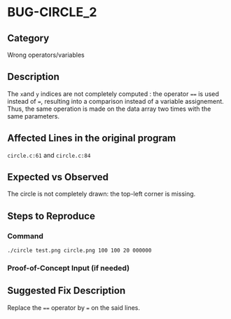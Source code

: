 # BUG-CIRCLE_2
## Category
Wrong operators/variables

## Description
The `x`and `y` indices are not completely computed : the operator `==` is used instead of `=`, resulting into a comparison instead of a variable assignement. Thus, the same operation is made on the data array two times with the same parameters.

## Affected Lines in the original program
`circle.c:61` and `circle.c:84`

## Expected vs Observed
The circle is not completely drawn: the top-left corner is missing.

## Steps to Reproduce

### Command
```
./circle test.png circle.png 100 100 20 000000
```

### Proof-of-Concept Input (if needed)


## Suggested Fix Description
Replace the `==` operator by `=` on the said lines.
